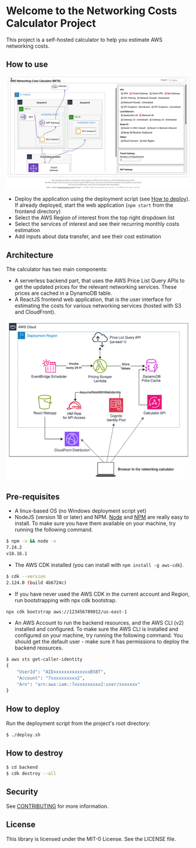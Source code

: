 # Welcome to the Networking Costs Calculator Project

This project is a self-hosted calculator to help you estimate AWS networking costs.

## How to use
![Screenshot](frontend/public/img/calc-screenshot.jpg?raw=true "Screenshot")

* Deploy the application using the deployment script (see [How to deploy](#how-to-deploy)). If already deployed, start the web application (`npm start` from the frontend directory)
* Select the AWS Region of interest from the top right dropdown list
* Select the services of interest and see their recurring monthly costs estimation
* Add inputs about data transfer, and see their cost estimation

## Architecture
The calculator has two main components:
* A serverless backend part, that uses the AWS Price List Query APIs to get the updated prices for the relevant networking services. These prices are cached in a DynamoDB table.
* A ReactJS frontend web application, that is the user interface for estimating the costs for various networking services (hosted with S3 and CloudFront).
  
![Architecture](frontend/public/img/fig2_arc.png?raw=true "Architecture")

## Pre-requisites
* A linux-based OS (no Windows deployment script yet)
* NodeJS (version 18 or later) and NPM.
[Node](http://nodejs.org/) and [NPM](https://npmjs.org/) are really easy to install.
To make sure you have them available on your machine,
try running the following command.

```sh
$ npm -v && node -v
7.24.2
v18.16.1
```
* The AWS CDK installed (you can install with `npm install -g aws-cdk`).
```sh
$ cdk --version
2.124.0 (build 4b6724c)
```
* If you have never used the AWS CDK in the current account and Region, run bootstrapping with npx cdk bootstrap.
```sh
npx cdk bootstrap aws://123456789012/us-east-1
```
* An AWS Account to run the backend resources, and the AWS CLI (v2) installed and configured.
To make sure the AWS CLI is installed and configured on your machine,
try running the following command. You should get the default user - make sure it has permissions to deploy the backend reosurces.

```sh
$ aws sts get-caller-identity
{
    "UserId": "AIDxxxxxxxxxxxxxxBSBT",
    "Account": "7xxxxxxxxxx2",
    "Arn": "arn:aws:iam::7xxxxxxxxxx2:user/xxxxxxx"
}
```

## How to deploy
Run the deployment script from the project's root directory:

```sh
$ ./deploy.sh
```

## How to destroy

```sh
$ cd backend
$ cdk destroy --all
```

## Security

See [CONTRIBUTING](CONTRIBUTING.md#security-issue-notifications) for more information.

## License <a name="License"></a>

This library is licensed under the MIT-0 License. See the LICENSE file.

